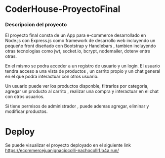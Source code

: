 # CoderHouse-ProyectoFinal
### Descripcion del proyecto
El proyecto final consta de un App para e-commerce desarrollado en Node.js con Express.js como framework de desarrollo web incluyendo un pequeño front diseñado con Bootstrap y Handlebars , tambien incluyendo otras tecnologias como jwt, socket.io, bcrypt, nodemailer, dotenv entre otras.

En el mismo se podra acceder a un registro de usuario y un login.
El usuario tendra acceso a una vista de productos , un carrito propio y un chat general
en el que podra interactuar con otros usuario.

Un usuario puede ver los productos disponble, filtrarlos por categoria,
agregar un producto al carrito , realizar una compra y interactuar en el chat con otros usuarios.

Si tiene permisos de administrador , puede ademas agregar,
eliminar y modificar productos.

# Deploy
Se puede visualizar el proyecto deployado en el siguiente link https://ecommercejuanignaciocolli-nachocolli1.b4a.run/ 
